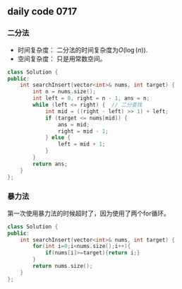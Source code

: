 ## daily code 0717

### 二分法

- 时间复杂度： 二分法的时间复杂度为$O(\log(n))$.
- 空间复杂度： 只是用常数空间。

```C++
class Solution {
public:
    int searchInsert(vector<int>& nums, int target) {
        int n = nums.size();
        int left = 0, right = n - 1, ans = n;
        while (left <= right) {  // 二分查找
            int mid = ((right - left) >> 1) + left;
            if (target <= nums[mid]) {
                ans = mid;
                right = mid - 1;
            } else {
                left = mid + 1;
            }
        }
        return ans;
    }
};
```

### 暴力法

第一次使用暴力法的时候超时了，因为使用了两个for循环。

```c++
class Solution {
public:
    int searchInsert(vector<int>& nums, int target) {
		for(int i=0;i<nums.size();i++){
            if(nums[i]>=target){return i;}
        }
        return nums.size();
    }
};
```


